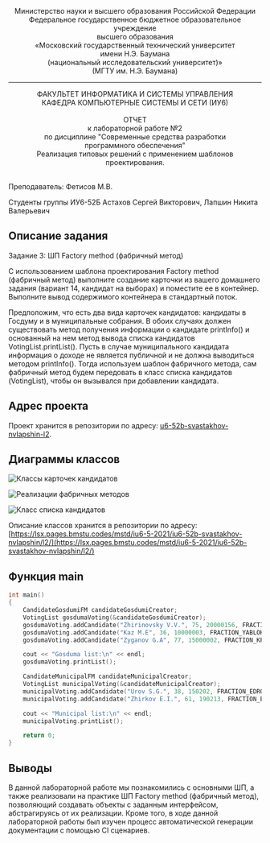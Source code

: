 <div align="center">
Министерство науки и высшего образования Российской Федерации <br />
Федеральное государственное бюджетное образовательное учреждение <br />
высшего образования <br />
«Московский государственный технический университет <br />
имени Н.Э. Баумана <br />
(национальный исследовательский университет)» <br />
(МГТУ им. Н.Э. Баумана)
</div>
<hr />
<div align="center">
ФАКУЛЬТЕТ ИНФОРМАТИКА И СИСТЕМЫ УПРАВЛЕНИЯ <br />
КАФЕДРА КОМПЬЮТЕРНЫЕ СИСТЕМЫ И СЕТИ (ИУ6)
</div>
<br />
<div align="center">
ОТЧЕТ <br />
к лабораторной работе №2 <br />
по дисциплине "Современные средства разработки <br />
программного обеспечения" <br />
Реализация типовых решений с применением шаблонов проектирования.
</div>

<br />

Преподаватель: Фетисов М.В.

Студенты группы ИУ6-52Б Астахов Сергей Викторович, Лапшин Никита Валерьевич

## Описание задания

Задание 3: ШП Factory method (фабричный метод)

С использованием шаблона проектирования Factory method (фабричный метод)
выполните создание карточки из вашего домашнего задания (вариант 14, кандидат на выборах) и поместите ее в контейнер.
Выполните вывод содержимого контейнера в стандартный поток.

Предположим, что есть два вида карточек кандидатов: кандидаты в Госдуму и в муниципальные собрания. В обоих случаях должен существовать метод получения информации о кандидате printInfo() и основанный на нем метод вывода списка кандидатов VotingList.printList(). Пусть в случае муниципального кандидата информация о доходе не является публичной и не должна выводиться методом printInfo(). Тогда используем шаблон фабричного метода, сам фабричный метод будем передовать в класс списка кандидатов (VotingList), чтобы он вызывался при добавлении кандидата.

## Адрес проекта

Проект хранится в репозитории по адресу: [u6-52b-svastakhov-nvlapshin-l2](https://bmstu.codes/lsx/mstd/iu6-5-2021/iu6-52b-svastakhov-nvlapshin/l2).

## Диаграммы классов

![Классы карточек кандидатов](https://lsx.pages.bmstu.codes/mstd/iu6-5-2021/iu6-52b-svastakhov-nvlapshin/l2/struct_i_candidate__inherit__graph.png)

![Реализации фабричных методов](https://lsx.pages.bmstu.codes/mstd/iu6-5-2021/iu6-52b-svastakhov-nvlapshin/l2/struct_i_fabric_method__inherit__graph.png)

![Класс списка кандидатов](https://lsx.pages.bmstu.codes/mstd/iu6-5-2021/iu6-52b-svastakhov-nvlapshin/l2/struct_voting_list__coll__graph.png)



Описание классов хранится в репозитории по адресу: [https://lsx.pages.bmstu.codes/mstd/iu6-5-2021/iu6-52b-svastakhov-nvlapshin/l2/](https://lsx.pages.bmstu.codes/mstd/iu6-5-2021/iu6-52b-svastakhov-nvlapshin/l2/)

## Функция main

```c++
int main()
{
    CandidateGosdumiFM candidateGosdumiCreator;
    VotingList gosdumaVoting(&candidateGosdumiCreator);
    gosdumaVoting.addCandidate("Zhirinovsky V.V.", 75, 20000156, FRACTION_LDPR, 42345);
    gosdumaVoting.addCandidate("Kaz M.E", 36, 10000003, FRACTION_YABLOKO, 12043);
    gosdumaVoting.addCandidate("Zyganov G.A", 77, 15000002, FRACTION_KPRF, 24021);

    cout << "Gosduma list:\n" << endl;
    gosdumaVoting.printList();

    CandidateMunicipalFM candidateMunicipalCreator;
    VotingList municipalVoting(&candidateMunicipalCreator);
    municipalVoting.addCandidate("Urov S.G.", 38, 150202, FRACTION_EDRO, 8021);
    municipalVoting.addCandidate("Zhirkov E.I.", 61, 190213, FRACTION_EDRO, 7022);

    cout << "Municipal list:\n" << endl;
    municipalVoting.printList();

    return 0;
}
```

## Выводы

В данной лабораторной работе мы познакомились с основными ШП, а также реализовали на практике ШП Factory method (фабричный метод), позволяющий создавать объекты с заданным интерфейсом, абстрагируясь от их реализации. Кроме того, в ходе данной лабораторной работы был изучен процесс автоматической генерации документации с помощью CI сценариев.